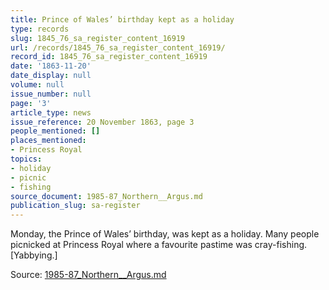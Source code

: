 ```yaml
---
title: Prince of Wales’ birthday kept as a holiday
type: records
slug: 1845_76_sa_register_content_16919
url: /records/1845_76_sa_register_content_16919/
record_id: 1845_76_sa_register_content_16919
date: '1863-11-20'
date_display: null
volume: null
issue_number: null
page: '3'
article_type: news
issue_reference: 20 November 1863, page 3
people_mentioned: []
places_mentioned:
- Princess Royal
topics:
- holiday
- picnic
- fishing
source_document: 1985-87_Northern__Argus.md
publication_slug: sa-register
---
```


Monday, the Prince of Wales’ birthday, was kept as a holiday.  Many people picnicked at Princess Royal where a favourite pastime was cray-fishing.  [Yabbying.]

Source: [1985-87_Northern__Argus.md](/downloads/markdown/1985-87_Northern__Argus.md)
